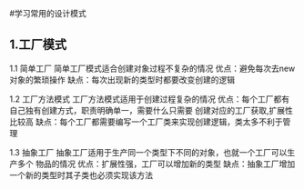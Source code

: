 #学习常用的设计模式

## 1.工厂模式

  1.1 简单工厂
      简单工厂模式适合创建对象过程不复杂的情况
      优点：避免每次去new对象的繁琐操作
      缺点：每次出现新的类型时都要改变创建的逻辑
      
  1.2 工厂方法模式
      工厂方法模式适用于创建过程复杂的情况
      优点：每个工厂都有自己独有创建方式，职责明确单一，需要什么只需要
      创建对应的工厂获取,扩展性比较高
      缺点：每个工厂都需要编写一个工厂类来实现创建逻辑，类太多不利于管理
  
  1.3 抽象工厂
      抽象工厂适用于生产同一个类型下不同的对象，也就一个工厂可以生产多个
      物品的情况
      优点：扩展性强，工厂可以增加新的类型
      缺点：抽象工厂增加一个新的类型时其子类也必须实现该方法